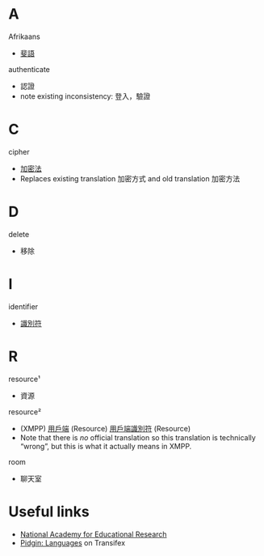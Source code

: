 A
=

Afrikaans
- [斐語](https://www.mofa.gov.tw/CountryInfo.aspx?CASN=D33B55D537402BAA&n=1C6028CA080A27B3&sms=26470E539B6FA395&s=4892E8B8F5C0E174)

authenticate
- 認證
- note existing inconsistency: 登入，驗證

C
=

cipher
- [加密法](http://terms.naer.edu.tw/detail/7257661/)
- Replaces existing translation 加密方式 and old translation 加密方法

D
=

delete
- 移除

I
=

identifier
- [識別符](http://terms.naer.edu.tw/detail/1279935/?index=3)

R
=

resource¹
- 資源

resource²
- (XMPP)
[用戶端](http://terms.naer.edu.tw/detail/1217777/) (Resource)
[用戶端](http://terms.naer.edu.tw/detail/1217777/)[識別符](http://terms.naer.edu.tw/detail/1279935/?index=3) (Resource)
- Note that there is *no* official translation so this translation is technically “wrong”, but this is what it actually means in XMPP.

room
- 聊天室


Useful links
============
- [National Academy for Educational Research](http://terms.naer.edu.tw/)
- [Pidgin: Languages](https://www.transifex.com/pidgin/pidgin/languages/) on Transifex

